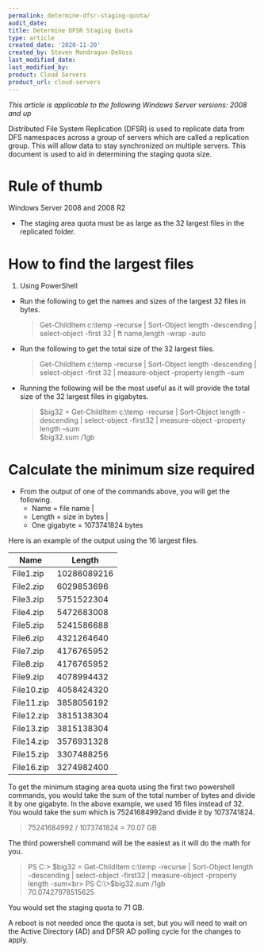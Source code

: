 ```yaml
---
permalink: determine-dfsr-staging-quota/
audit_date:
title: Determine DFSR Staging Quota
type: article
created_date: '2020-11-20'
created_by: Steven Mondragon-DeVoss
last_modified_date:
last_modified_by:
product: Cloud Servers
product_url: cloud-servers
---
```


*This article is applicable to the following Windows Server versions: 2008 and up*

Distributed File System Replication (DFSR) is used to replicate data from DFS namespaces across a group of servers which are called a replication group. This will allow data to stay synchronized on multiple servers. This document is used to aid in determining the staging quota size.

# Rule of thumb

Windows Server 2008 and 2008 R2

* The staging area quota must be as large as the 32 largest files in the replicated folder.

# How to find the largest files

1. Using PowerShell
- Run the following to get the names and sizes of the largest 32 files in bytes.
  > Get-ChildItem c:\temp -recurse | Sort-Object length -descending | select-object -first 32 | ft name,length -wrap -auto
- Run the following to get the total size of the 32 largest files.
  > Get-ChildItem c:\temp -recurse | Sort-Object length -descending | select-object -first 32 | measure-object -property length –sum
- Running the following will be the most useful as it will provide the total size of the 32 largest files in gigabytes.
  > $big32 = Get-ChildItem c:\temp -recurse | Sort-Object length -descending | select-object -first32 | measure-object -property length –sum<br>
  $big32.sum /1gb

# Calculate the minimum size required

- From the output of one of the commands above, you will get the following.
  - Name = file name | 
  - Length = size in bytes | 
  - One gigabyte = 1073741824 bytes

Here is an example of the output using the 16 largest files.

Name | Length
------------ | -------------
File1.zip | 10286089216
File2.zip | 6029853696
File3.zip | 5751522304
File4.zip | 5472683008
File5.zip | 5241586688
File6.zip | 4321264640
File7.zip | 4176765952
File8.zip | 4176765952
File9.zip | 4078994432
File10.zip | 4058424320
File11.zip | 3858056192
File12.zip | 3815138304
File13.zip | 3815138304
File14.zip | 3576931328
File15.zip | 3307488256
File16.zip | 3274982400


To get the minimum staging area quota using the first two powershell commands, you would take the sum of the total number of bytes and divide it by one gigabyte. In the above example, we used 16 files instead of 32. You would take the sum which is 75241684992and divide it by 1073741824.
 >75241684992 / 1073741824 = 70.07 GB

The third powershell command will be the easiest as it will do the math for you.
 >PS C:\> $big32 = Get-ChildItem c:\temp -recurse | Sort-Object length -descending | select-object -first32 | measure-object -property length -sum<br>
PS C:\>$big32.sum /1gb<br>
70.07427978515625

You would set the staging quota to 71 GB.

A reboot is not needed once the quota is set, but you will need to wait on the Active Directory (AD)  and DFSR AD polling cycle for the changes to apply.
